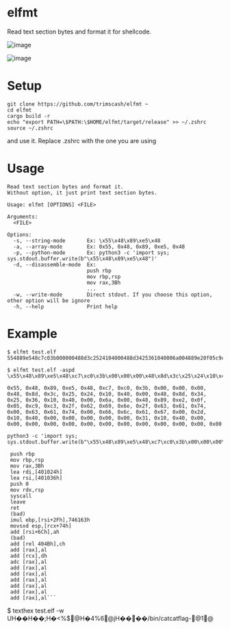 # elfmt
Read text section bytes and format it for shellcode.

![image](https://github.com/trimscash/elfmt/assets/42578480/47c7bf0d-bb58-4dc4-8e7b-8d7f1cbc7759)

![image](https://github.com/trimscash/elfmt/assets/42578480/a812e920-f819-439a-b6ef-074b1391a1b2)
# Setup
```
git clone https://github.com/trimscash/elfmt ~
cd elfmt
cargo build -r
echo "export PATH=\$PATH:\$HOME/elfmt/target/release" >> ~/.zshrc
source ~/.zshrc
```
and use it. 
Replace .zshrc with the one you are using

# Usage
```
Read text section bytes and format it.
Without option, it just print text section bytes.

Usage: elfmt [OPTIONS] <FILE>

Arguments:
  <FILE>  

Options:
  -s, --string-mode       Ex: \x55\x48\x89\xe5\x48
  -a, --array-mode        Ex: 0x55, 0x48, 0x89, 0xe5, 0x48
  -p, --python-mode       Ex: python3 -c 'import sys; sys.stdout.buffer.write(b"\x55\x48\x89\xe5\x48")'
  -d, --disassemble-mode  Ex:
                          push rbp
                          mov rbp,rsp
                          mov rax,3Bh
                          ...
  -w, --write-mode        Direct stdout. If you choose this option, other option will be ignore
  -h, --help              Print help
```

# Example
```
$ elfmt test.elf
554889e548c7c03b000000488d3c2524104000488d3425361040006a004889e20f05c9c32f62696e2f6361740063617400666c6167002d1040000000000031104000000000000000000000000000
```

```
$ elfmt test.elf -aspd
\x55\x48\x89\xe5\x48\xc7\xc0\x3b\x00\x00\x00\x48\x8d\x3c\x25\x24\x10\x40\x00\x48\x8d\x34\x25\x36\x10\x40\x00\x6a\x00\x48\x89\xe2\x0f\x05\xc9\xc3\x2f\x62\x69\x6e\x2f\x63\x61\x74\x00\x63\x61\x74\x00\x66\x6c\x61\x67\x00\x2d\x10\x40\x00\x00\x00\x00\x00\x31\x10\x40\x00\x00\x00\x00\x00\x00\x00\x00\x00\x00\x00\x00\x00

0x55, 0x48, 0x89, 0xe5, 0x48, 0xc7, 0xc0, 0x3b, 0x00, 0x00, 0x00, 0x48, 0x8d, 0x3c, 0x25, 0x24, 0x10, 0x40, 0x00, 0x48, 0x8d, 0x34, 0x25, 0x36, 0x10, 0x40, 0x00, 0x6a, 0x00, 0x48, 0x89, 0xe2, 0x0f, 0x05, 0xc9, 0xc3, 0x2f, 0x62, 0x69, 0x6e, 0x2f, 0x63, 0x61, 0x74, 0x00, 0x63, 0x61, 0x74, 0x00, 0x66, 0x6c, 0x61, 0x67, 0x00, 0x2d, 0x10, 0x40, 0x00, 0x00, 0x00, 0x00, 0x00, 0x31, 0x10, 0x40, 0x00, 0x00, 0x00, 0x00, 0x00, 0x00, 0x00, 0x00, 0x00, 0x00, 0x00, 0x00, 0x00

python3 -c 'import sys; sys.stdout.buffer.write(b"\x55\x48\x89\xe5\x48\xc7\xc0\x3b\x00\x00\x00\x48\x8d\x3c\x25\x24\x10\x40\x00\x48\x8d\x34\x25\x36\x10\x40\x00\x6a\x00\x48\x89\xe2\x0f\x05\xc9\xc3\x2f\x62\x69\x6e\x2f\x63\x61\x74\x00\x63\x61\x74\x00\x66\x6c\x61\x67\x00\x2d\x10\x40\x00\x00\x00\x00\x00\x31\x10\x40\x00\x00\x00\x00\x00\x00\x00\x00\x00\x00\x00\x00\x00")'

 push rbp
 mov rbp,rsp
 mov rax,3Bh
 lea rdi,[401024h]
 lea rsi,[401036h]
 push 0
 mov rdx,rsp
 syscall
 leave
 ret
 (bad)
 imul ebp,[rsi+2Fh],746163h
 movsxd esp,[rcx+74h]
 add [rsi+6Ch],ah
 (bad)
 add [rel 404Bh],ch
 add [rax],al
 add [rcx],dh
 adc [rax],al
 add [rax],al
 add [rax],al
 add [rax],al
 add [rax],al
 add [rax],al
 add [rax],al```

```
$ texthex test.elf -w
UH��H��;H�<%$@H�4%6@jH����/bin/catcatflag-@1@
```
